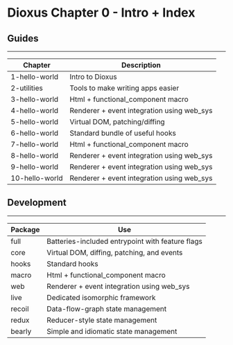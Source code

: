 # Dioxus Chapter 0 - Intro + Index

## Guides
------------------
| Chapter        | Description                                |
| -------------- | ------------------------------------------ |
| 1-hello-world  | Intro to Dioxus                            |
| 2-utilities    | Tools to make writing apps easier          |
| 3-hello-world  | Html + functional_component macro          |
| 4-hello-world  | Renderer + event integration using web_sys |
| 5-hello-world  | Virtual DOM, patching/diffing              |
| 6-hello-world  | Standard bundle of useful hooks            |
| 7-hello-world  | Html + functional_component macro          |
| 8-hello-world  | Renderer + event integration using web_sys |
| 9-hello-world  | Renderer + event integration using web_sys |
| 10-hello-world | Renderer + event integration using web_sys |


## Development
------------------
| Package | Use                                              |
| ------- | ------------------------------------------------ |
| full    | Batteries-included entrypoint with feature flags |
| core    | Virtual DOM, diffing, patching, and events       |
| hooks   | Standard hooks                                   |
| macro   | Html + functional_component macro                |
| web     | Renderer + event integration using web_sys       |
| live    | Dedicated isomorphic framework                   |
| recoil  | Data-flow-graph state management                 |
| redux   | Reducer-style state management                   |
| bearly  | Simple and idiomatic state management            |

